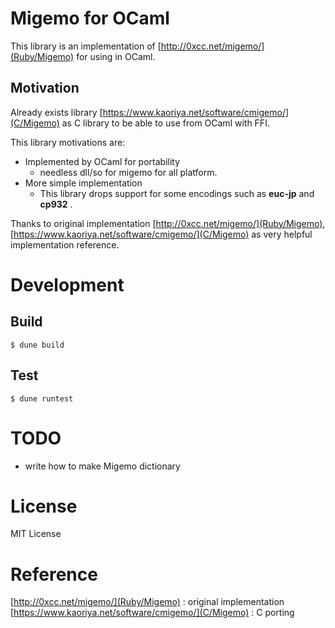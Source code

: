 # Migemo for OCaml #
This library is an implementation of [http://0xcc.net/migemo/](Ruby/Migemo) for using in OCaml.


## Motivation ##
Already exists library [https://www.kaoriya.net/software/cmigemo/](C/Migemo) as C library to be able to use from OCaml with FFI.

This library motivations are:

- Implemented by OCaml for portability
  - needless dll/so for migemo for all platform.
- More simple implementation
  - This library drops support for some encodings such as **euc-jp** and **cp932** .

Thanks to original implementation [http://0xcc.net/migemo/](Ruby/Migemo), [https://www.kaoriya.net/software/cmigemo/](C/Migemo) as very helpful implementation reference.

# Development #

## Build ##

```shell
$ dune build
```

## Test ##

```shell
$ dune runtest
```

# TODO #
- write how to make Migemo dictionary

# License #

MIT License

# Reference #

[http://0xcc.net/migemo/](Ruby/Migemo) : original implementation
[https://www.kaoriya.net/software/cmigemo/](C/Migemo) : C porting

